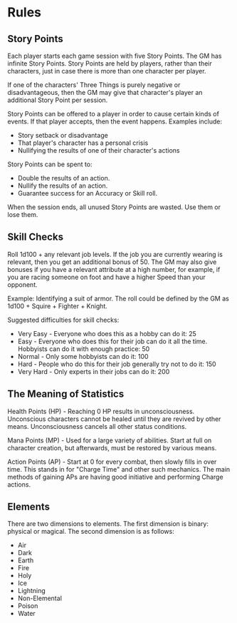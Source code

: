 # Rules

## Story Points

Each player starts each game session with five Story Points. The GM has infinite Story Points. Story Points are held by players, rather than their characters, just in case there is more than one character per player.

If one of the characters' Three Things is purely negative or disadvantageous, then the GM may give that character's player an additional Story Point per session.

Story Points can be offered to a player in order to cause certain kinds of events. If that player accepts, then the event happens. Examples include:

- Story setback or disadvantage
- That player's character has a personal crisis
- Nullifying the results of one of their character's actions

Story Points can be spent to:

- Double the results of an action.
- Nullify the results of an action.
- Guarantee success for an Accuracy or Skill roll.

When the session ends, all unused Story Points are wasted. Use them or lose them.

## Skill Checks

Roll 1d100 + any relevant job levels. If the job you are currently wearing is relevant, then you get an additional bonus of 50. The GM may also give bonuses if you have a relevant attribute at a high number, for example, if you are racing someone on foot and have a higher Speed than your opponent.

Example: Identifying a suit of armor. The roll could be defined by the GM as 1d100 + Squire + Fighter + Knight.

Suggested difficulties for skill checks:

- Very Easy - Everyone who does this as a hobby can do it: 25
- Easy - Everyone who does this for their job can do it all the time. Hobbyists can do it with enough practice: 50
- Normal - Only some hobbyists can do it: 100
- Hard - People who do this for their job generally try not to do it: 150
- Very Hard - Only experts in their jobs can do it: 200

## The Meaning of Statistics

Health Points (HP) - Reaching 0 HP results in unconsciousness. Unconscious characters cannot be healed until they are revived by other means. Unconsciousness cancels all other status conditions.

Mana Points (MP) - Used for a large variety of abilities. Start at full on character creation, but afterwards, must be restored by various means.

Action Points (AP) - Start at 0 for every combat, then slowly fills in over time. This stands in for "Charge Time" and other such mechanics. The main methods of gaining APs are having good initiative and performing Charge actions.

## Elements

There are two dimensions to elements. The first dimension is binary: physical or magical. The second dimension is as follows:

- Air
- Dark
- Earth
- Fire
- Holy
- Ice
- Lightning
- Non-Elemental
- Poison
- Water
